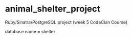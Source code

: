 # animal_shelter_project
Ruby/Sinatra/PostgreSQL project (week 5 CodeClan Course)

database name = shelter
